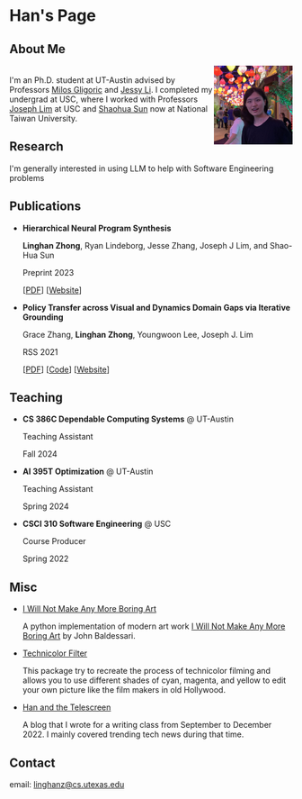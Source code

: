# Han's Page

## About Me

<img src="img/mypic_2.jpeg" alt="mypic" width="140" align="right"/><br/>
I'm an Ph.D. student at UT-Austin advised by Professors [Milos Gligoric](https://users.ece.utexas.edu/~gligoric/) and [Jessy Li](https://jessyli.com/index). I completed my undergrad at USC, where I worked with Professors [Joseph Lim](https://clvrai.com/web_lim/) at USC and [Shaohua Sun](https://shaohua0116.github.io/) now at National Taiwan University.

## Research

I'm generally interested in using LLM to help with Software Engineering problems

## Publications

- **Hierarchical Neural Program Synthesis**
 
  **Linghan Zhong**, Ryan Lindeborg, Jesse Zhang, Joseph J Lim, and Shao-Hua Sun

  Preprint 2023

  [[PDF](https://arxiv.org/abs/2303.06018)] [[Website](https://thoughtp0lice.github.io/hnps_web/)]

- **Policy Transfer across Visual and Dynamics Domain Gaps via Iterative Grounding**
  
  Grace Zhang, **Linghan Zhong**, Youngwoon Lee, Joseph J. Lim

  RSS 2021
  
  [[PDF](http://www.roboticsproceedings.org/rss17/p006.pdf)] [[Code](https://github.com/clvrai/idapt)] [[Website](https://clvrai.github.io/idapt/)]

## Teaching

- **CS 386C Dependable Computing Systems** @ UT-Austin
  
  Teaching Assistant

  Fall 2024


- **AI 395T Optimization** @ UT-Austin
  
  Teaching Assistant

  Spring 2024

- **CSCI 310 Software Engineering** @ USC
  
  Course Producer

  Spring 2022


## Misc 

- [I Will Not Make Any More Boring Art](https://github.com/thoughtp0lice/i_will_not_make_any_more_boring_art)
  
  A python implementation of modern art work [I Will Not Make Any More Boring Art](https://www.moma.org/learn/moma_learning/john-baldessari-i-will-not-make-any-more-boring-art-1971/) by John Baldessari.
- [Technicolor Filter](https://github.com/thoughtp0lice/technicolor_filter)
  
  This package try to recreate the process of technicolor filming and allows you to use different shades of cyan, magenta, and yellow to edit your own picture like the film makers in old Hollywood.

- [Han and the Telescreen](https://thoughtp0lice.github.io/my_blog/)

  A blog that I wrote for a writing class from September to December 2022. I mainly covered trending tech news during that time.

## Contact

email: linghanz@cs.utexas.edu
